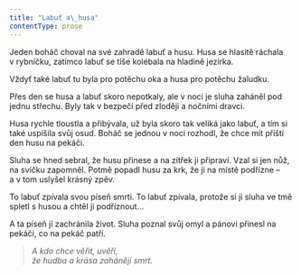 ```yaml
---
title: "Labuť a\_husa"
contentType: prose
---
```


<section>

Jeden boháč choval na své zahradě labuť a husu. Husa se hlasitě ráchala v rybníčku, zatímco labuť se tiše kolébala na hladině jezírka.

Vždyť také labuť tu byla pro potěchu oka a husa pro potěchu žaludku.

Přes den se husa a labuť skoro nepotkaly, ale v noci je sluha zaháněl pod jednu střechu. Byly tak v bezpečí před zloději a nočními dravci.

Husa rychle tloustla a přibývala, už byla skoro tak veliká jako labuť, a tím si také uspíšila svůj osud. Boháč se jednou v noci rozhodl, že chce mít příští den husu na pekáči.

Sluha se hned sebral, že husu přinese a na zítřek ji připraví. Vzal si jen nůž, na svíčku zapomněl. Potmě popadl husu za krk, že ji na místě podřízne – a v tom uslyšel krásný zpěv.

To labuť zpívala svou píseň smrti. To labuť zpívala, protože si ji sluha ve tmě spletl s husou a chtěl ji podříznout…

A ta píseň jí zachránila život. Sluha poznal svůj omyl a pánovi přinesl na pekáči, co na pekáč patří.

</section>

<section>

> _A kdo chce věřit, uvěří,  
> že hudba a krása zahánějí smrt._

</section>

